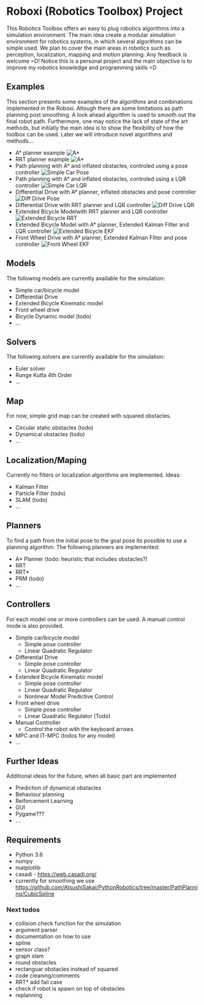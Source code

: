 # Roboxi (Robotics Toolbox) Project
This Robotics Toolbox offers an easy to plug robotics algorithms into a simulation environment. The main idea create a modular simulation environment for robotics systems, in which several algorithms can be simple used.
We plan to cover the main areas in robotics such as perception, localization, mapping and motion planning. Any feedback is welcome =D! Notice this is a personal project and the main objective is to improve my robotics knowledge and programming skills =D

## Examples
This section presents some examples of the algorithms and combinations implemented in the Roboxi. Altough there are some limitations as path planning post smoothing. A look ahead algorithm is used to smooth out the final robot path. Furthermore, one may notice the lack of state of the art methods, but initially the main idea is to show the flexibility of how the toolbox can be used. Later we will introduce novel algorithms and methods...

* A* planner example
![A*](gifs/a_star.gif)
* RRT planner example
![A*](gifs/rrt.gif)
* Path planning with A* and inflated obstacles, controled using a pose controller
![Simple Car Pose](gifs/simple_bike_pose.gif)
* Path planning with A* and inflated obstacles, controled using a LQR controller
![Simple Car LQR](gifs/simple_bike_lqr.gif)
* Differential Drive with A* planner, inflated obstacles and pose controller
![Diff Drive Pose](gifs/diff_drive_pose.gif)
* Differential Drive with RRT planner and LQR controller
![Diff Drive LQR](gifs/diff_drive_lqr.gif)
* Extended Bicycle Modelwith RRT planner and LQR controller
![Extended Bicycle RRT](gifs/ext_bike_lqr_rrt.gif)
* Extended Bicycle Model with A* planner, Extended Kalman Filter and LQR controller
![Extended Bicycle EKF](gifs/ext_bike_lqr_ekf.gif)
* Front Wheel Drive with A* planner, Extended Kalman Filter and pose controller
![Front Wheel EKF](gifs/front_wheel_drive_ekf.gif)

## Models
The following models are currently available for the simulation:
* Simple car/bicycle model
* Differential Drive
* Extended Bicycle Kinematic model
* Front wheel drive
* Bicycle Dynamic model (todo)
* ...

## Solvers
The following solvers are currently available for the simulation:
* Euler solver
* Runge Kutta 4th Order
* ...

## Map
For now, simple grid map can be created with squared obstacles.
* Circular static obstacles (todo)
* Dynamical obstacles (todo)
* ...

## Localization/Maping
Currently no filters or localization algorithms are implemented. Ideas:
* Kalman Filter
* Particle Filter (todo)
* SLAM (todo)
* ...

## Planners
To find a path from the initial pose to the goal pose its possible to use a planning algorithm. The following planners are implemented:
* A* Planner (todo: heuristic that includes obstacles?)
* RRT
* RRT* 
* PRM (todo)
* ...

## Controllers
For each model one or more controllers can be used. A manual control mode is also provided.
* Simple car/bicycle model
	* Simple pose controller
	* Linear Quadratic Regulator
* Differential Drive 
	* Simple pose controller 
	* Linear Quadratic Regulator
* Extended Bicycle Kinematic model 
	* Simple pose controller 
	* Linear Quadratic Regulator
	* Nonlinear Model Predictive Control
* Front wheel drive 
	* Simple pose controller 
	* Linear Quadratic Regulator (Todo)
* Manual Controller
    * Control the robot with the keyboard arrows
* MPC and IT-MPC (todos for any model)
* ...

## Further Ideas
Additional ideas for the future, when all basic part are implemented
* Prediction of dynamical obstacles
* Behaviour planning
* Reiforcement Learning
* GUI
* Pygame???
* ...

## Requirements

* Python 3.6
* numpy
* matplotlib
* casadi - https://web.casadi.org/
* currently for smoothing we use https://github.com/AtsushiSakai/PythonRobotics/tree/master/PathPlanning/CubicSpline


### Next todos
* collision check function for the simulation
* argument parser
* documentation on how to use
* spline
* sensor class?
* graph slam
* round obstacles
* rectanguar obstacles instead of squared
* code cleaning/comments
* RRT* add fail case
* check if robot is spawn on top of obstacles
* replanning
